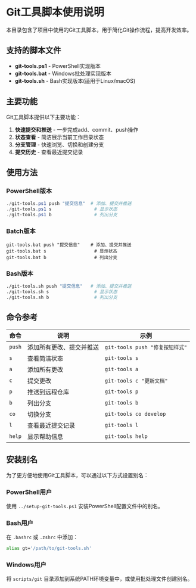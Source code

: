 # Git工具脚本使用说明

本目录包含了项目中使用的Git工具脚本，用于简化Git操作流程，提高开发效率。

## 支持的脚本文件

- **git-tools.ps1** - PowerShell实现版本
- **git-tools.bat** - Windows批处理实现版本
- **git-tools.sh** - Bash实现版本(适用于Linux/macOS)

## 主要功能

Git工具脚本提供以下主要功能：

1. **快速提交和推送** - 一步完成add、commit、push操作
2. **状态查看** - 简洁展示当前工作目录状态
3. **分支管理** - 快速浏览、切换和创建分支
4. **提交历史** - 查看最近提交记录

## 使用方法

### PowerShell版本

```powershell
./git-tools.ps1 push "提交信息"  # 添加、提交并推送
./git-tools.ps1 s                # 显示状态
./git-tools.ps1 b                # 列出分支
```

### Batch版本

```batch
git-tools.bat push "提交信息"    # 添加、提交并推送
git-tools.bat s                  # 显示状态
git-tools.bat b                  # 列出分支
```

### Bash版本

```bash
./git-tools.sh push "提交信息"   # 添加、提交并推送
./git-tools.sh s                 # 显示状态
./git-tools.sh b                 # 列出分支
```

## 命令参考

| 命令 | 说明 | 示例 |
|------|------|------|
| `push` | 添加所有更改、提交并推送 | `git-tools push "修复按钮样式"` |
| `s` | 查看简洁状态 | `git-tools s` |
| `a` | 添加所有更改 | `git-tools a` |
| `c` | 提交更改 | `git-tools c "更新文档"` |
| `p` | 推送到远程仓库 | `git-tools p` |
| `b` | 列出分支 | `git-tools b` |
| `co` | 切换分支 | `git-tools co develop` |
| `l` | 查看最近提交记录 | `git-tools l` |
| `help` | 显示帮助信息 | `git-tools help` |

## 安装别名

为了更方便地使用Git工具脚本，可以通过以下方式设置别名：

### PowerShell用户

使用 `../setup-git-tools.ps1` 安装PowerShell配置文件中的别名。

### Bash用户

在 `.bashrc` 或 `.zshrc` 中添加：

```bash
alias gt='/path/to/git-tools.sh'
```

### Windows用户

将 `scripts/git` 目录添加到系统PATH环境变量中，或使用批处理文件创建别名。 